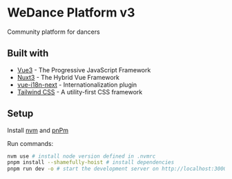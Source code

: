 # WeDance Platform v3

Community platform for dancers

## Built with

- [Vue3](https://vuejs.org/) - The Progressive JavaScript Framework
- [Nuxt3](https://v3.nuxtjs.org) - The Hybrid Vue Framework
- [vue-i18n-next](https://vue-i18n.intlify.dev/) - Internationalization plugin
- [Tailwind CSS](https://tailwindcss.com/) - A utility-first CSS framework

## Setup

Install [nvm](https://github.com/nvm-sh/nvm#installing-and-updating) and [pnPm](https://pnpm.io/)

Run commands:

```bash
nvm use # install node version defined in .nvmrc
pnpm install --shamefully-hoist # install dependencies
pnpm run dev -o # start the development server on http://localhost:3000
```
